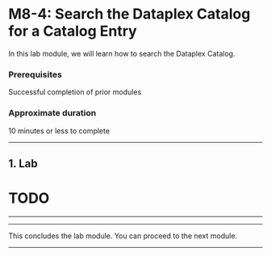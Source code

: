 # M8-4: Search the Dataplex Catalog for a Catalog Entry

In this lab module, we will learn how to search the Dataplex Catalog.

### Prerequisites

Successful completion of prior modules

### Approximate duration

10 minutes or less to complete

<hr>

## 1. Lab


# TODO

<hr>


<hr>
This concludes the lab module. You can proceed to the next module.
<hr>
